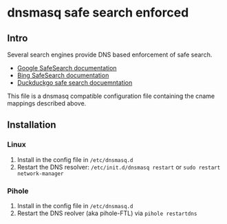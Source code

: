 # dnsmasq safe search enforced

## Intro

Several search engines provide DNS based enforcement of safe search.

* [Google SafeSearch documentation](https://support.google.com/websearch/answer/186669?hl=en)
* [Bing SafeSearch documentation](http://help.bing.microsoft.com/#apex/bing/en-us/10003/0)
* [Duckduckgo safe search docuemntation](https://help.duckduckgo.com/duckduckgo-help-pages/features/safe-search/)

This file is a dnsmasq compatible configuration file containing the cname mappings described above.

## Installation

### Linux

1. Install in the config file in `/etc/dnsmasq.d`
2. Restart the DNS resolver:
`/etc/init.d/dnsmasq restart`
or 
`sudo restart network-manager`


### Pihole
1. Install in the config file in `/etc/dnsmasq.d`
2. Restart the DNS reolver (aka pihole-FTL) via `pihole restartdns`
